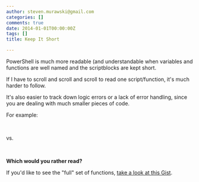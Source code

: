 ```yaml
---
author: steven.murawski@gmail.com
categories: []
comments: true
date: 2014-01-01T00:00:00Z
tags: []
title: Keep It Short

---
```


PowerShell is much more readable (and understandable when variables and functions are well named and the scriptblocks are kept short. &nbsp;


If I have to scroll and scroll and scroll to read one script/function, it's much harder to follow. &nbsp;


It's also easier to track down logic errors or a lack of error handling, since you are dealing with much smaller pieces of code.


For example:

 
   <script src="https://gist.github.com/smurawski/d8df458c13f7db87e4e8.js"></script>
 


<br>


vs.

 
   <script src="https://gist.github.com/smurawski/c7e72c71d60826cd7b29.js"></script>
 


<br>


**Which would you rather read?**


If you'd like to see the "full" set of functions, [take a look at this Gist](https://gist.github.com/smurawski/6de63da2c9af6f4cf595).

